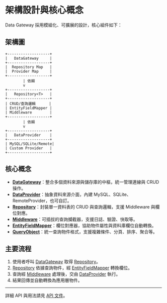 # 架構設計與核心概念

Data Gateway 採用模組化、可擴展的設計，核心組件如下：

## 架構圖

```
+-------------------+
|   DataGateway     |
+-------------------+
|  Repository Map   |
|  Provider Map     |
+-------------------+
        | 依賴
        v
+-------------------+
|   Repository<T>   |
+-------------------+
| CRUD/查詢邏輯      |
| EntityFieldMapper |
| Middleware        |
+-------------------+
        | 依賴
        v
+-------------------+
|   DataProvider    |
+-------------------+
| MySQL/SQLite/Remote|
| Custom Provider   |
+-------------------+
```

## 核心概念

- **[DataGateway](./api/data-gateway.md)**：整合多個資料來源與儲存庫的中樞，統一管理連線與 CRUD 操作。
- **[DataProvider](./api/data-provider.md)**：抽象資料來源介面，內建 MySQL、SQLite、RemoteProvider，也可自訂。
- **[Repository](./api/repository.md)**：封裝單一資料表的 CRUD 與查詢邏輯，支援 Middleware 與欄位對應。
- **[Middleware](./api/middleware.md)**：可插拔的查詢攔截器，支援日誌、驗證、快取等。
- **[EntityFieldMapper](./api/entity-field-mapper.md)**：欄位對應器，協助物件屬性與資料庫欄位自動轉換。
- **[QueryObject](./api/query-object.md)**：統一查詢物件格式，支援複雜條件、分頁、排序、聚合等。

## 主要流程

1. 使用者呼叫 [DataGateway](./api/data-gateway.md) 取得 [Repository](./api/repository.md)。
2. [Repository](./api/repository.md) 依據查詢物件，經 [EntityFieldMapper](./api/entity-field-mapper.md) 轉換欄位。
3. 查詢經 [Middleware](./api/middleware.md) 處理後，交由 [DataProvider](./api/data-provider.md) 執行。
4. 結果回傳並自動轉換為應用層物件。

---

詳細 API 與用法請見 [API 文件](./api/)。

